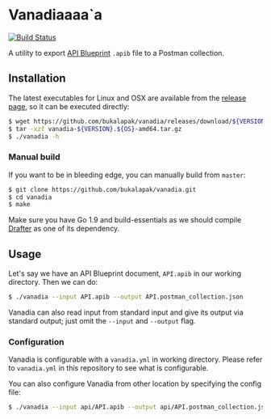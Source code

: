 # Vanadiaaaa`a

[![Build Status](https://travis-ci.org/bukalapak/vanadia.svg?branch=master)](https://travis-ci.org/bukalapak/vanadia)

A utility to export [API Blueprint](https://github.com/apiaryio/api-blueprint) `.apib` file to a Postman collection.

## Installation

The latest executables for Linux and OSX are available from the [release page](https://github.com/bukalapak/vanadia/releases), so it can be executed directly:

```sh
$ wget https://github.com/bukalapak/vanadia/releases/download/${VERSION}/vanadia-${VERSION}.${OS}-amd64.tar.gz
$ tar -xzf vanadia-${VERSION}.${OS}-amd64.tar.gz
$ ./vanadia -h
```

### Manual build

If you want to be in bleeding edge, you can manually build from `master`:

```sh
$ git clone https://github.com/bukalapak/vanadia.git
$ cd vanadia
$ make
```

Make sure you have Go 1.9 and build-essentials as we should compile [Drafter](https://github.com/apiaryio/drafter) as one of its dependency.

## Usage

Let's say we have an API Blueprint document, `API.apib` in our working directory. Then we can do:

```sh
$ ./vanadia --input API.apib --output API.postman_collection.json
```

Vanadia can also read input from standard input and give its output via standard output; just omit the `--input` and `--output` flag.

### Configuration

Vanadia is configurable with a `vanadia.yml` in working directory. Please refer to `vanadia.yml` in this repository to see what is configurable.

You can also configure Vanadia from other location by specifying the config file:

```sh
$ ./vanadia --input api/API.apib --output api/API.postman_collection.json --config api/vanadia.yml
```
